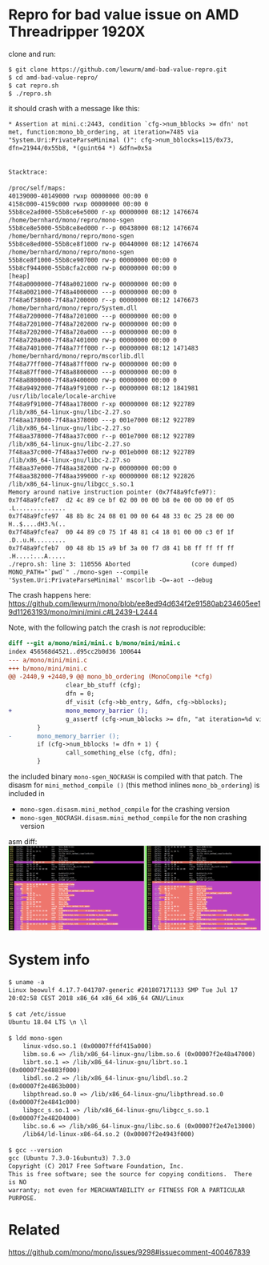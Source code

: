 Repro for bad value issue on AMD Threadripper 1920X
===================================================

clone and run:
```
$ git clone https://github.com/lewurm/amd-bad-value-repro.git
$ cd amd-bad-value-repro/
$ cat repro.sh
$ ./repro.sh
```

it should crash with a message like this:
```
* Assertion at mini.c:2443, condition `cfg->num_bblocks >= dfn' not met, function:mono_bb_ordering, at iteration=7485 via "System.Uri:PrivateParseMinimal ()": cfg->num_bblocks=115/0x73,  dfn=21944/0x55b8, *(guint64 *) &dfn=0x5a


Stacktrace:

/proc/self/maps:
40139000-40149000 rwxp 00000000 00:00 0 
4158c000-4159c000 rwxp 00000000 00:00 0 
55b8ce2ad000-55b8ce6e5000 r-xp 00000000 08:12 1476674                    /home/bernhard/mono/repro/mono-sgen
55b8ce8e5000-55b8ce8ed000 r--p 00438000 08:12 1476674                    /home/bernhard/mono/repro/mono-sgen
55b8ce8ed000-55b8ce8f1000 rw-p 00440000 08:12 1476674                    /home/bernhard/mono/repro/mono-sgen
55b8ce8f1000-55b8ce907000 rw-p 00000000 00:00 0 
55b8cf944000-55b8cfa2c000 rw-p 00000000 00:00 0                          [heap]
7f48a0000000-7f48a0021000 rw-p 00000000 00:00 0 
7f48a0021000-7f48a4000000 ---p 00000000 00:00 0 
7f48a6f38000-7f48a7200000 r--p 00000000 08:12 1476673                    /home/bernhard/mono/repro/System.dll
7f48a7200000-7f48a7201000 ---p 00000000 00:00 0 
7f48a7201000-7f48a7202000 rw-p 00000000 00:00 0 
7f48a7202000-7f48a720a000 ---p 00000000 00:00 0 
7f48a720a000-7f48a7401000 rw-p 00000000 00:00 0 
7f48a7401000-7f48a77ff000 r--p 00000000 08:12 1471483                    /home/bernhard/mono/repro/mscorlib.dll
7f48a77ff000-7f48a87ff000 rw-p 00000000 00:00 0 
7f48a87ff000-7f48a8800000 ---p 00000000 00:00 0 
7f48a8800000-7f48a9400000 rw-p 00000000 00:00 0 
7f48a9492000-7f48a9f91000 r--p 00000000 08:12 1841981                    /usr/lib/locale/locale-archive
7f48a9f91000-7f48aa178000 r-xp 00000000 08:12 922789                     /lib/x86_64-linux-gnu/libc-2.27.so
7f48aa178000-7f48aa378000 ---p 001e7000 08:12 922789                     /lib/x86_64-linux-gnu/libc-2.27.so
7f48aa378000-7f48aa37c000 r--p 001e7000 08:12 922789                     /lib/x86_64-linux-gnu/libc-2.27.so
7f48aa37c000-7f48aa37e000 rw-p 001eb000 08:12 922789                     /lib/x86_64-linux-gnu/libc-2.27.so
7f48aa37e000-7f48aa382000 rw-p 00000000 00:00 0 
7f48aa382000-7f48aa399000 r-xp 00000000 08:12 922826                     /lib/x86_64-linux-gnu/libgcc_s.so.1
Memory around native instruction pointer (0x7f48a9fcfe97):
0x7f48a9fcfe87  d2 4c 89 ce bf 02 00 00 00 b8 0e 00 00 00 0f 05  .L..............
0x7f48a9fcfe97  48 8b 8c 24 08 01 00 00 64 48 33 0c 25 28 00 00  H..$....dH3.%(..
0x7f48a9fcfea7  00 44 89 c0 75 1f 48 81 c4 18 01 00 00 c3 0f 1f  .D..u.H.........
0x7f48a9fcfeb7  00 48 8b 15 a9 bf 3a 00 f7 d8 41 b8 ff ff ff ff  .H....:...A.....
./repro.sh: line 3: 110556 Aborted                 (core dumped) MONO_PATH="`pwd`" ./mono-sgen --compile 'System.Uri:PrivateParseMinimal' mscorlib -O=-aot --debug
```


The crash happens here: https://github.com/lewurm/mono/blob/ee8ed94d634f2e91580ab234605ee19d11263193/mono/mini/mini.c#L2439-L2444

Note, with the following patch the crash is _not_ reproducible:

```patch
diff --git a/mono/mini/mini.c b/mono/mini/mini.c
index 456568d4521..d95cc2b0d36 100644
--- a/mono/mini/mini.c
+++ b/mono/mini/mini.c
@@ -2440,9 +2440,9 @@ mono_bb_ordering (MonoCompile *cfg)
                clear_bb_stuff (cfg);
                dfn = 0;
                df_visit (cfg->bb_entry, &dfn, cfg->bblocks);
+               mono_memory_barrier ();
                g_assertf (cfg->num_bblocks >= dfn, "at iteration=%d via \"%s\": cfg->num_bblocks=%d/0x%x,  dfn=%d/0x%x, *(guint64 *) &dfn=%p\n", i, mono_method_full_name (cfg->method, 1), cfg->num_bblocks, cfg->num_bblocks, dfn, dfn, *(guint64 *) &dfn);
        }
-       mono_memory_barrier ();
        if (cfg->num_bblocks != dfn + 1) {
                call_something_else (cfg, dfn);
        }
```

the included binary `mono-sgen_NOCRASH` is compiled with that patch. The disasm for `mini_method_compile ()` (this method inlines `mono_bb_ordering`) is included in 
* `mono-sgen.disasm.mini_method_compile` for the crashing version
* `mono-sgen_NOCRASH.disasm.mini_method_compile` for the non crashing version

asm diff:
![assembler diff](/asmdiff.png?raw=true "Optional Title")


System info
===========

```
$ uname -a
Linux beowulf 4.17.7-041707-generic #201807171133 SMP Tue Jul 17 20:02:58 CEST 2018 x86_64 x86_64 x86_64 GNU/Linux

$ cat /etc/issue
Ubuntu 18.04 LTS \n \l

$ ldd mono-sgen
	linux-vdso.so.1 (0x00007ffdf415a000)
	libm.so.6 => /lib/x86_64-linux-gnu/libm.so.6 (0x00007f2e48a47000)
	librt.so.1 => /lib/x86_64-linux-gnu/librt.so.1 (0x00007f2e4883f000)
	libdl.so.2 => /lib/x86_64-linux-gnu/libdl.so.2 (0x00007f2e4863b000)
	libpthread.so.0 => /lib/x86_64-linux-gnu/libpthread.so.0 (0x00007f2e4841c000)
	libgcc_s.so.1 => /lib/x86_64-linux-gnu/libgcc_s.so.1 (0x00007f2e48204000)
	libc.so.6 => /lib/x86_64-linux-gnu/libc.so.6 (0x00007f2e47e13000)
	/lib64/ld-linux-x86-64.so.2 (0x00007f2e4943f000)

$ gcc --version
gcc (Ubuntu 7.3.0-16ubuntu3) 7.3.0
Copyright (C) 2017 Free Software Foundation, Inc.
This is free software; see the source for copying conditions.  There is NO
warranty; not even for MERCHANTABILITY or FITNESS FOR A PARTICULAR PURPOSE.
```

Related
=======
https://github.com/mono/mono/issues/9298#issuecomment-400467839
